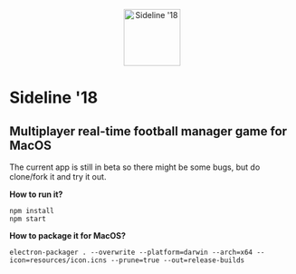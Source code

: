 <p align="center">
  <img src="https://ph-files.imgix.net/0745c2fb-5890-4c9d-9d0d-81901bedb284?auto=format&auto=compress&codec=mozjpeg&cs=strip&w=100&fit=max&dpr=2" width="100" height="100" alt="Sideline '18"/>
</p>


# Sideline '18

## Multiplayer real-time football manager game for MacOS

The current app is still in beta so there might be some bugs, but do clone/fork it and try it out.

**How to run it?**

```
npm install 
npm start
```

**How to package it for MacOS?**

```
electron-packager . --overwrite --platform=darwin --arch=x64 --icon=resources/icon.icns --prune=true --out=release-builds
```
